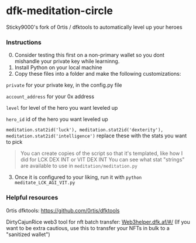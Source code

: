 # dfk-meditation-circle
Sticky9000's fork of 0rtis / dfktools to automatically level up your heroes

### Instructions

0. Consider testing this first on a non-primary wallet so you dont mishandle your private key while learninng. 
1. Install Python on your local machine
2. Copy these files into a folder and make the following customizations:

`private` for your private key, in the config.py file

`account_address` for your 0x address

`level` for level of the hero you want leveled up

`hero_id` id of the hero you want leveled up

`meditation.stat2id('luck'), meditation.stat2id('dexterity'), meditation.stat2id('intelligence')` replace these with the stats you want to pick

> You can create copies of the script so that it's templated, like how I did for LCK DEX INT or VIT DEX INT
> You can see what stat "strings" are available to use in `meditation/meditation.py`

3. Once it is configured to your liking, run it with `python meditate_LCK_AGI_VIT.py`

### Helpful resources

0rtis dfktools: https://github.com/0rtis/dfktools

DirtyCajunRice web3 tool for nft batch transfer: [Web3helper.dfk.af/#/](https://web3helper.dfk.af/#/) (If you want to be extra cautious, use this to transfer your NFTs in bulk to a "sanitized wallet")
